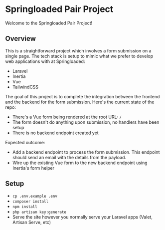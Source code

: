 # Springloaded Pair Project

Welcome to the Springloaded Pair Project!

## Overview

This is a straightforward project which involves a form submission on a single page. The tech stack is setup to mimic what we prefer to develop web applications with at Springloaded:

- Laravel
- Inertia
- Vue
- TailwindCSS

The goal of this project is to complete the integration between the frontend and the backend for the form submission. Here's the current state of the repo:

- There's a Vue form being rendered at the root URL: `/`
- The form doesn't do anything upon submission, no handlers have been setup
- There is no backend endpoint created yet

Expected outcome:

- Add a backend endpoint to process the form submission. This endpoint should send an email with the details from the payload.
- Wire up the existing Vue form to the new backend endpoint using Inertia's form helper

## Setup

- `cp .env.example .env`
- `composer install`
- `npm install`
- `php artisan key:generate`
- Serve the site however you normally serve your Laravel apps (Valet, Artisan Serve, etc)
